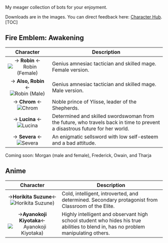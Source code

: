 My meager collection of bots for your enjoyment.
 
Downloads are in the images. You can direct feedback here: [Character Hub](https://www.chub.ai/users/tacticianmagician).
[TOC]

## Fire Emblem: Awakening

Character | Description
:--: | ------ 
-> **Robin** <- ![Robin (Female)](https://files.catbox.moe/h6a171.png)|Genius amnesiac tactician and skilled mage. Female version.
-> **Also, Robin** <- ![Robin (Male)](https://files.catbox.moe/0s8aey.png)|Genius amnesiac tactician and skilled mage. Male version.
-> **Chrom** <- ![Chrom](https://files.catbox.moe/p3trf0.png)|Noble prince of Ylisse, leader of the Shepherds.
-> **Lucina** <- ![Lucina](https://files.catbox.moe/inwqp2.png)|Determined and skilled swordswoman from the future, who travels back in time to prevent a disastrous future for her world.
-> **Severa** <- ![Severa](https://files.catbox.moe/tc427v.png)|An enigmatic sellsword with low self-esteem and a bad attitude.

Coming soon: Morgan (male and female), Frederick, Owain, and Tharja

## Anime
Character | Description
:--: | ------ 
->**Horikita Suzune**<- ![Horikita Suzune)](https://files.catbox.moe/wvu406.png)|Cold, intelligent, introverted, and determined. Secondary protagonist from Classroom of the Elite.
->**Ayanokoji Kiyotaka**<- ![Ayanokoji Kiyotaka)](https://files.catbox.moe/yh383j.png)|Highly intelligent and observant high school student who hides his true abilities to blend in, has no problem manipulating others.
